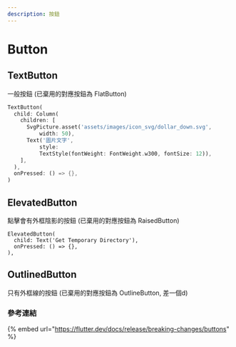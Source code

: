 ```yaml
---
description: 按鈕
---
```


# Button

## TextButton

一般按鈕 \(已棄用的對應按鈕為 FlatButton\)

```dart
TextButton(
  child: Column(
    children: [
      SvgPicture.asset('assets/images/icon_svg/dollar_down.svg',
          width: 50),
      Text('圖片文字',
          style:
          TextStyle(fontWeight: FontWeight.w300, fontSize: 12)),
    ],
  ),
  onPressed: () => {},
)
```

## ElevatedButton

點擊會有外框陰影的按鈕  \(已棄用的對應按鈕為 RaisedButton\)

```text
ElevatedButton(
  child: Text('Get Temporary Directory'),
  onPressed: () => {},
),
```

 

## OutlinedButton

只有外框線的按鈕 \(已棄用的對應按鈕為 OutlineButton, 差一個d\)



### 參考連結

{% embed url="https://flutter.dev/docs/release/breaking-changes/buttons" %}



